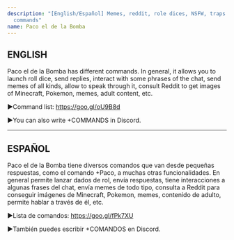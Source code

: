 ```yaml
---
description: "[English/Español] Memes, reddit, role dices, NSFW, traps... Check the
  commands"
name: Paco el de la Bomba
---
```


## ENGLISH

Paco el de la Bomba has different commands. In general, it allows you to launch roll dice, send replies, interact with some phrases of the chat, send memes of all kinds, allow to speak through it, consult Reddit to get images of Minecraft, Pokemon, memes, adult content, etc. 

▶Command list: https://goo.gl/oU9B8d

▶You can also write +COMMANDS in Discord.

---

## ESPAÑOL

Paco el de la Bomba tiene diversos comandos que van desde pequeñas respuestas, como el comando +Paco, a muchas otras funcionalidades. En general permite lanzar dados de rol, envía respuestas, tiene interacciones a algunas frases del chat, envía memes de todo tipo, consulta a Reddit para conseguir imágenes de Minecraft, Pokemon, memes, contenido de adulto, permite hablar a través de él, etc.

▶Lista de comandos: https://goo.gl/fPk7XU

▶También puedes escribir +COMANDOS en Discord.

